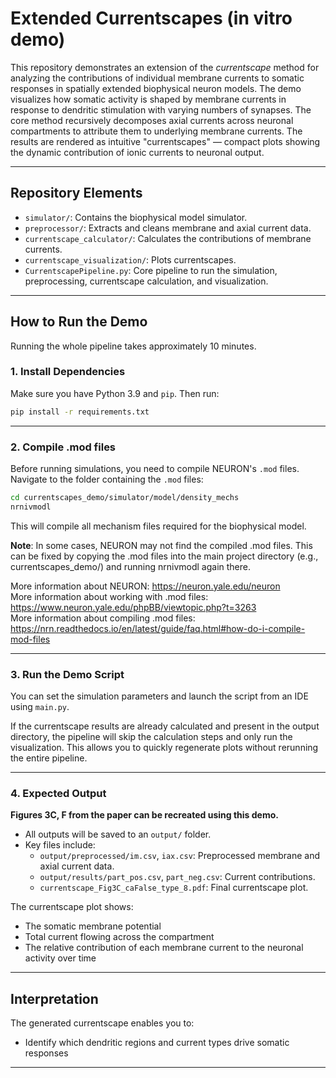 # Extended Currentscapes (in vitro demo)

This repository demonstrates an extension of the *currentscape* method for analyzing the contributions of individual membrane currents to somatic responses in spatially extended biophysical neuron models.
The demo visualizes how somatic activity is shaped by membrane currents in response to dendritic stimulation with varying numbers of synapses.
The core method recursively decomposes axial currents across neuronal compartments to attribute them to underlying membrane currents. The results are rendered as intuitive "currentscapes" — compact plots showing the dynamic contribution of ionic currents to neuronal output.

---


## Repository Elements


- `simulator/`: Contains the biophysical model simulator.
- `preprocessor/`: Extracts and cleans membrane and axial current data.
- `currentscape_calculator/`: Calculates the contributions of membrane currents.
- `currentscape_visualization/`: Plots currentscapes.
- `CurrentscapePipeline.py`: Core pipeline to run the simulation, preprocessing, currentscape calculation, and visualization.

---

## How to Run the Demo

Running the whole pipeline takes approximately 10 minutes.

### 1. **Install Dependencies**

Make sure you have Python 3.9 and `pip`. Then run:

```bash
pip install -r requirements.txt
```

---

### 2. **Compile .mod files**

Before running simulations, you need to compile NEURON's `.mod` files.  
Navigate to the folder containing the `.mod` files:

```bash
cd currentscapes_demo/simulator/model/density_mechs
nrnivmodl
```

This will compile all mechanism files required for the biophysical model.  

**Note**:
In some cases, NEURON may not find the compiled .mod files.
This can be fixed by copying the .mod files into the main project directory (e.g., currentscapes_demo/) and running nrnivmodl again there.
  
More information about NEURON: https://neuron.yale.edu/neuron<br>
More information about working with .mod files: https://www.neuron.yale.edu/phpBB/viewtopic.php?t=3263<br>
More information about compiling .mod files: https://nrn.readthedocs.io/en/latest/guide/faq.html#how-do-i-compile-mod-files

---

### 3. **Run the Demo Script**

You can set the simulation parameters and launch the script from an IDE using `main.py`.

If the currentscape results are already calculated and present in the output directory, the pipeline will skip the calculation steps and only run the visualization. This allows you to quickly regenerate plots without rerunning the entire pipeline.

---

### 4. **Expected Output**

**Figures 3C, F from the paper can be recreated using this demo.**

- All outputs will be saved to an `output/` folder.
- Key files include:
  - `output/preprocessed/im.csv`, `iax.csv`: Preprocessed membrane and axial current data.
  - `output/results/part_pos.csv`, `part_neg.csv`: Current contributions.
  - `currentscape_Fig3C_caFalse_type_8.pdf`: Final currentscape plot.

The currentscape plot shows:
- The somatic membrane potential
- Total current flowing across the compartment
- The relative contribution of each membrane current to the neuronal activity over time

---

## Interpretation

The generated currentscape enables you to:
- Identify which dendritic regions and current types drive somatic responses

---
